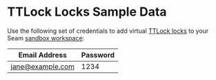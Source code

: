 # TTLock Locks Sample Data

Use the following set of credentials to add virtual [TTLock locks](../ttlock-locks.md) to your Seam [sandbox workspace](../../core-concepts/workspaces/#sandbox-workspaces):

| Email Address    | Password |
| ---------------- | -------- |
| jane@example.com | 1234     |
